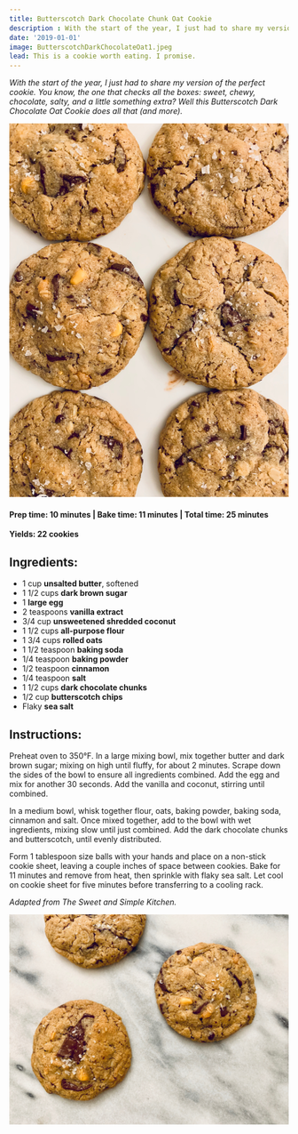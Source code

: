 ```yaml
---
title: Butterscotch Dark Chocolate Chunk Oat Cookie
description : With the start of the year, I just had to share my version of the perfect cookie. You know, the one that checks all the boxes- sweet, chewy, chocolate, salty, and a little something extra? Well this Butterscotch Dark Chocolate Oat Cookie does all that (and more).
date: '2019-01-01'
image: ButterscotchDarkChocolateOat1.jpeg
lead: This is a cookie worth eating. I promise.
---
```

*With the start of the year, I just had to share my version of the perfect cookie. You know, the one that checks all the boxes: sweet, chewy, chocolate, salty, and a little something extra? Well this Butterscotch Dark Chocolate Oat Cookie does all that (and more).*
 
 ![](ButterscotchDarkChocolateOat2.jpeg)

#### Prep time: 10 minutes | Bake time: 11 minutes | Total time: 25 minutes

**Yields: 22 cookies** 

## Ingredients:

- 1 cup **unsalted butter**, softened
- 1 1/2 cups **dark brown sugar**
- 1 **large egg**
- 2 teaspoons **vanilla extract**
- 3/4 cup **unsweetened shredded coconut**
- 1 1/2 cups **all-purpose flour**
- 1 3/4 cups **rolled oats**
- 1 1/2 teaspoon **baking soda**
- 1/4 teaspoon **baking powder**
- 1/2 teaspoon **cinnamon**
- 1/4 teaspoon **salt**
- 1 1/2 cups **dark chocolate chunks**
- 1/2 cup **butterscotch chips**
- Flaky **sea salt**


## Instructions:

Preheat oven to 350°F. In a large mixing bowl, mix together butter and dark brown sugar; mixing on high until fluffy, for about 2 minutes. Scrape down the sides of the bowl to ensure all ingredients combined. Add the egg and mix for another 30 seconds. Add the vanilla and coconut, stirring until combined. 

In a medium bowl, whisk together flour, oats, baking powder, baking soda, cinnamon and salt. Once mixed together, add to the bowl with wet ingredients, mixing slow until just combined. Add the dark chocolate chunks and butterscotch, until evenly distributed.

Form 1 tablespoon size balls with your hands and place on a non-stick cookie sheet, leaving a couple inches of space between cookies. Bake for 11 minutes and remove from heat, then sprinkle with flaky sea salt. Let cool on cookie sheet for five minutes before transferring to a cooling rack. 

*Adapted from The Sweet and Simple Kitchen.*

 ![](ButterscotchDarkChocolateOat3.jpeg)


